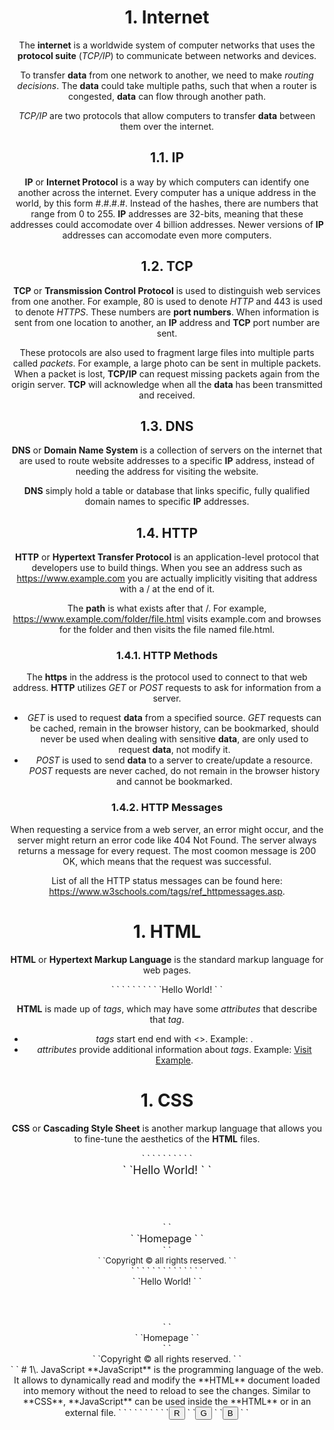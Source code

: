 ﻿# 1\. Internet
The **internet** is a worldwide system of computer networks that uses the **protocol suite** (*TCP/IP*) to communicate between networks and devices.

To transfer **data** from one network to another, we need to make *routing decisions*. The **data** could take multiple paths, such that when a router is congested, **data** can flow through another path.

*TCP/IP* are two protocols that allow computers to transfer **data** between them over the internet.

## 1\.1. IP
**IP** or **Internet Protocol** is a way by which computers can identify one another across the internet. Every computer has a unique address in the world, by this form #.#.#.#. Instead of the hashes, there are numbers that range from 0 to 255. **IP** addresses are 32-bits, meaning that these addresses could accomodate over 4 billion addresses. Newer versions of **IP** addresses can accomodate even more computers.

## 1\.2. TCP
**TCP** or **Transmission Control Protocol** is used to distinguish web services from one another. For example, 80 is used to denote *HTTP* and 443 is used to denote *HTTPS*. These numbers are **port numbers**. When information is sent from one location to another, an **IP** address and **TCP** port number are sent.

These protocols are also used to fragment large files into multiple parts called *packets*. For example, a large photo can be sent in multiple packets. When a packet is lost, **TCP/IP** can request missing packets again from the origin server. **TCP** will acknowledge when all the **data** has been transmitted and received.

## 1\.3. DNS
**DNS** or **Domain Name System** is a collection of servers on the internet that are used to route website addresses to a specific **IP** address, instead of needing the address for visiting the website.

**DNS** simply hold a table or database that links specific, fully qualified domain names to specific **IP** addresses.

## 1\.4. HTTP
**HTTP** or **Hypertext Transfer Protocol** is an application-level protocol that developers use to build things. When you see an address such as <https://www.example.com> you are actually implicitly visiting that address with a / at the end of it.

The **path** is what exists after that /. For example, <https://www.example.com/folder/file.html> visits example.com and browses for the folder and then visits the file named file.html.
### 1\.4.1. HTTP Methods
The **https** in the address is the protocol used to connect to that web address. **HTTP** utilizes *GET* or *POST* requests to ask for information from a server.

- *GET* is used to request **data** from a specified source. *GET* requests can be cached, remain in the browser history, can be bookmarked, should never be used when dealing with sensitive **data**, are only used to request **data**, not modify it.
- *POST* is used to send **data** to a server to create/update a resource. *POST* requests are never cached, do not remain in the browser history and cannot be bookmarked.
### 1\.4.2. HTTP Messages
When requesting a service from a web server, an error might occur, and the server might return an error code like 404 Not Found. The server always returns a message for every request. The most coomon message is 200 OK, which means that the request was successful.

List of all the HTTP status messages can be found here: <https://www.w3schools.com/tags/ref_httpmessages.asp>.

# 1\. HTML
**HTML** or **Hypertext Markup Language** is the standard markup language for web pages.

<!-- Demonstrates HTML -->

<!DOCTYPE html>

<html lang="en">
`    `<head>
`        `<title>Webpage - Title</title>
`    `</head>
`    `<body>
`        `Hello World!
`    `</body>

**HTML** is made up of *tags*, which may have some *attributes* that describe that *tag*.

- *tags* start end end with <>. Example: <title></title>.
- *attributes* provide additional information about *tags*. Example: <a href="https://www.example.com">Visit Example</a>.
# 1\. CSS
**CSS** or **Cascading Style Sheet** is another markup language that allows you to fine-tune the aesthetics of the **HTML** files.

<!-- Demonstrates inline CSS -->

<!DOCTYPE html>

<html lang="en">
`    `<head>
`        `<title>Webpage - Title</title>
`    `</head>
`    `<body style="text-align: center">
`        `<header style="font-size: large">
`            `Hello World!
`        `</header>
`        `<main style="font-size: medium">
`            `Homepage
`        `</main>
`        `<footer style="font-size: small">
`            `Copyright &#169; all rights reserved.
`        `</footer>
`    `</body>

<!DOCTYPE html>

<!-- Demonstrates external CSS -->

<html lang="en">
`    `<head>
`        `<link href="style.css" rel="stylesheet">
`        `<title>css</title>
`    `</head>
`    `<body class="centered">
`        `<header class="large">
`            `Hello World!
`        `</header>
`        `<main class="medium">
`            `Homepage
`        `</main>
`        `<footer class="small">
`            `Copyright &#169; all rights reserved.
`        `</footer>
`    `</body>
</html>
# 1\. JavaScript
**JavaScript** is the programming language of the web. It allows to dynamically read and modify the **HTML** document loaded into memory without the need to reload to see the changes. Similar to **CSS**, **JavaScript** can be used inside the **HTML** or in an external file.

<!-- Demonstrates the usage of JavaScript by dynamically changing the background color of the page -->

<!DOCTYPE html>

<html lang="en">
`    `<head>
`        `<title>background</title>
`    `</head>
`    `<body>
`        `<button id="red">R</button>
`        `<button id="green">G</button>
`        `<button id="blue">B</button>
`        `<script>

`            `let body = document.querySelector('body');
`            `document.querySelector('#red').addEventListener('click', function() {
`                `body.style.backgroundColor = 'red';
`            `});
`            `document.querySelector('#green').addEventListener('click', function() {
`                `body.style.backgroundColor = 'green';
`            `});
`            `document.querySelector('#blue').addEventListener('click', function() {
`                `body.style.backgroundColor = 'blue';
`            `});

`        `</script>
`    `</body>
</html>



